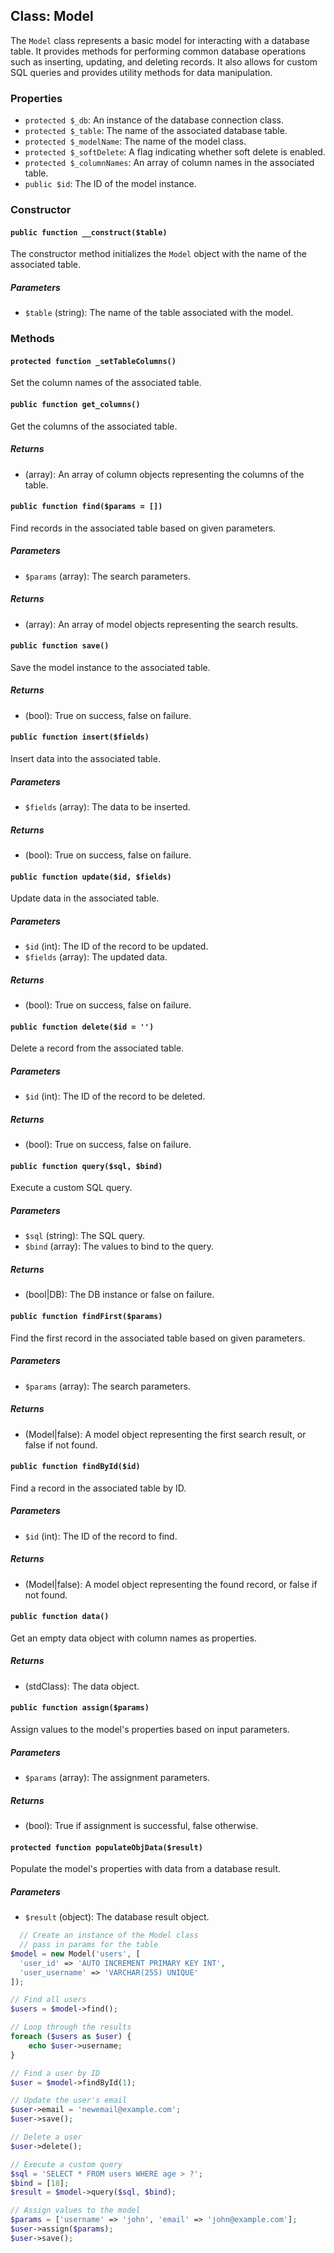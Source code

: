 ## Class: Model

The `Model` class represents a basic model for interacting with a database table. It provides methods for performing common database operations such as inserting, updating, and deleting records. It also allows for custom SQL queries and provides utility methods for data manipulation.

### Properties

- `protected $_db`: An instance of the database connection class.
- `protected $_table`: The name of the associated database table.
- `protected $_modelName`: The name of the model class.
- `protected $_softDelete`: A flag indicating whether soft delete is enabled.
- `protected $_columnNames`: An array of column names in the associated table.
- `public $id`: The ID of the model instance.

### Constructor

#### `public function __construct($table)`

The constructor method initializes the `Model` object with the name of the associated table.

##### Parameters

- `$table` (string): The name of the table associated with the model.

### Methods

#### `protected function _setTableColumns()`

Set the column names of the associated table.

#### `public function get_columns()`

Get the columns of the associated table.

##### Returns

- (array): An array of column objects representing the columns of the table.

#### `public function find($params = [])`

Find records in the associated table based on given parameters.

##### Parameters

- `$params` (array): The search parameters.

##### Returns

- (array): An array of model objects representing the search results.

#### `public function save()`

Save the model instance to the associated table.

##### Returns

- (bool): True on success, false on failure.

#### `public function insert($fields)`

Insert data into the associated table.

##### Parameters

- `$fields` (array): The data to be inserted.

##### Returns

- (bool): True on success, false on failure.

#### `public function update($id, $fields)`

Update data in the associated table.

##### Parameters

- `$id` (int): The ID of the record to be updated.
- `$fields` (array): The updated data.

##### Returns

- (bool): True on success, false on failure.

#### `public function delete($id = '')`

Delete a record from the associated table.

##### Parameters

- `$id` (int): The ID of the record to be deleted.

##### Returns

- (bool): True on success, false on failure.

#### `public function query($sql, $bind)`

Execute a custom SQL query.

##### Parameters

- `$sql` (string): The SQL query.
- `$bind` (array): The values to bind to the query.

##### Returns

- (bool|DB): The DB instance or false on failure.

#### `public function findFirst($params)`

Find the first record in the associated table based on given parameters.

##### Parameters

- `$params` (array): The search parameters.

##### Returns

- (Model|false): A model object representing the first search result, or false if not found.

#### `public function findById($id)`

Find a record in the associated table by ID.

##### Parameters

- `$id` (int): The ID of the record to find.

##### Returns

- (Model|false): A model object representing the found record, or false if not found.

#### `public function data()`

Get an empty data object with column names as properties.

##### Returns

- (stdClass): The data object.

#### `public function assign($params)`

Assign values to the model's properties based on input parameters.

##### Parameters

- `$params` (array): The assignment parameters.

##### Returns

- (bool): True if assignment is successful, false otherwise.

#### `protected function populateObjData($result)`

Populate the model's properties with data from a database result.

##### Parameters

- `$result` (object): The database result object.


```php
  // Create an instance of the Model class
  // pass in params for the table
$model = new Model('users', [
  'user_id' => 'AUTO INCREMENT PRIMARY KEY INT',
  'user_username' => 'VARCHAR(255) UNIQUE'
]);

// Find all users
$users = $model->find();

// Loop through the results
foreach ($users as $user) {
    echo $user->username;
}

// Find a user by ID
$user = $model->findById(1);

// Update the user's email
$user->email = 'newemail@example.com';
$user->save();

// Delete a user
$user->delete();

// Execute a custom query
$sql = 'SELECT * FROM users WHERE age > ?';
$bind = [18];
$result = $model->query($sql, $bind);

// Assign values to the model
$params = ['username' => 'john', 'email' => 'john@example.com'];
$user->assign($params);
$user->save();
```
